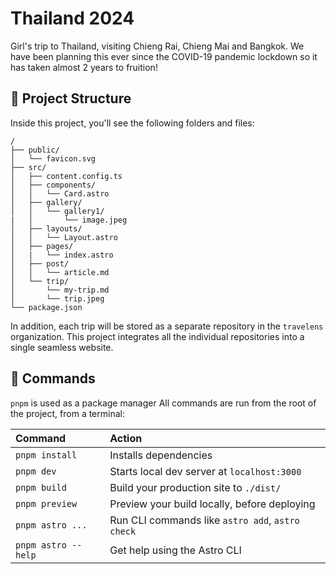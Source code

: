 # Thailand 2024

Girl's trip to Thailand, visiting Chieng Rai, Chieng Mai and Bangkok. We have been planning this ever since the COVID-19 pandemic lockdown so it has taken almost 2 years to fruition!

## 🚀 Project Structure

Inside this project, you'll see the following folders and files:

```text
/
├── public/
│   └── favicon.svg
├── src/
│   ├── content.config.ts
│   ├── components/
│   │   └── Card.astro
│   ├── gallery/
│   │   └── gallery1/
|   │       └── image.jpeg
│   ├── layouts/
│   │   └── Layout.astro
│   ├── pages/
│   |   └── index.astro
│   ├── post/
│   │   └── article.md
│   └── trip/
│       └── my-trip.md
│       └── trip.jpeg
└── package.json
```

In addition, each trip will be stored as a separate repository in the
`travelens` organization. This project integrates all the individual
repositories into a single seamless website.

## 🧞 Commands

`pnpm` is used as a package manager
All commands are run from the root of the project, from a terminal:

| Command             | Action                                           |
| :------------------ | :----------------------------------------------- |
| `pnpm install`      | Installs dependencies                            |
| `pnpm dev`          | Starts local dev server at `localhost:3000`      |
| `pnpm build`        | Build your production site to `./dist/`          |
| `pnpm preview`      | Preview your build locally, before deploying     |
| `pnpm astro ...`    | Run CLI commands like `astro add`, `astro check` |
| `pnpm astro --help` | Get help using the Astro CLI                     |
